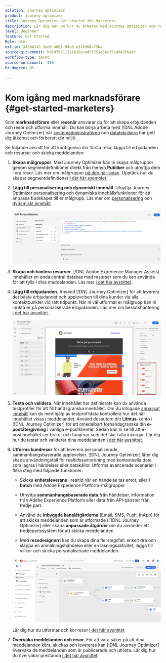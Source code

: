 ```yaml
---
solution: Journey Optimizer
product: journey optimizer
title: Journey Optimizer Get started for Marketers
description: Lär dig mer om hur du arbetar med Journey Optimizer som resande
level: Beginner
feature: Get Started
Role: User
exl-id: 34304142-3ee8-4081-94b9-e914968c75ba
source-git-commit: b960757113a1620ac4d2f251e66c35c4943f6a9d
workflow-type: tm+mt
source-wordcount: '456'
ht-degree: 0%

---
```


# Kom igång med marknadsförare {#get-started-marketers}

Som **marknadsförare** eller **resenär** ansvarar du för att skapa erbjudanden och resor och utforma innehåll. Du kan börja arbeta med [!DNL Adobe Journey Optimizer] när [systemadministratören](administrator.md) och [datateknikern](data-engineer.md) har gett dig åtkomst och förberett din miljö.

Se följande avsnitt för att konfigurera din första resa, lägga till erbjudanden och resurser och skicka meddelanden:

1. **Skapa målgrupper**. Med Journey Optimizer kan ni skapa målgrupper genom segmentdefinitioner direkt från menyn **Publiker** och utnyttja dem i era resor.  Läs mer om målgrupper [på den här sidan](../../audience/about-audiences.md). Upptäck hur du skapar segmentdefinitioner [ i det här exemplet](../../audience/creating-a-segment-definition.md).

1. **Lägg till personalisering och dynamiskt innehåll**. Utnyttja Journey Optimizer personalisering och dynamiska innehållsfunktioner för att anpassa budskapet till er målgrupp. Läs mer om [personalisering](../../personalization/personalize.md) och [dynamiskt innehåll](../../personalization/get-started-dynamic-content.md).

   ![](../assets/perso_ee2.png)

1. **Skapa och hantera resurser**. [!DNL Adobe Experience Manager Assets] innehåller en enda central databas med resurser som du kan använda för att fylla i dina meddelanden. Läs mer [i det här avsnittet](../../content-management/assets.md).

1. **Lägg till erbjudanden**. Använd [!DNL Journey Optimizer] för att leverera det bästa erbjudandet och upplevelsen till dina kunder via alla kontaktpunkter vid rätt tidpunkt. När ni väl utformat er målgrupp kan ni inrikta er på personaliserade erbjudanden. Läs mer om beslutshantering [i det här avsnittet](../../offers/get-started/starting-offer-decisioning.md).

   ![](../assets/offers-e2e-offers-displayed.png)

1. **Testa och validera**. När innehållet har definierats kan du använda testprofiler för att förhandsgranska innehållet. Om du infogade [anpassat innehåll](../../personalization/personalize.md) kan du med hjälp av testprofildata kontrollera hur det här innehållet visas i meddelandet. Använd dessutom ditt **Litmus**-konto i [!DNL Journey Optimizer] för att omedelbart förhandsgranska din **e-poståtergivning** i vanliga e-postklienter. Sedan kan ni se till att e-postinnehållet ser bra ut och fungerar som det ska i alla inkorgar. Lär dig hur du testar och validerar dina meddelanden [i det här avsnittet](../../content-management/preview-test.md).

1. **Utforma kundresor** för att leverera personaliserade, sammanhangsbaserade upplevelser. [!DNL Journey Optimizer] låter dig skapa användningsfall för realtidssamordning med kontextuella data som lagras i händelser eller datakällor. Utforma avancerade scenarier i flera steg med följande funktioner:

   * Skicka **enhetsleverans** i realtid när en händelse tas emot, eller **i batch** med Adobe Experience Platform-målgrupper.

   * Utnyttja **sammanhangsbaserade data** från händelser, information från Adobe Experience Platform eller data från API-tjänster från tredje part.

   * Använd de **inbyggda kanalåtgärderna** (Email, SMS, Push, InApp) för att skicka meddelanden som är utformade i [!DNL Journey Optimizer] eller skapa **anpassade åtgärder** om du använder ett tredjepartssystem för att skicka meddelanden.

   * Med **resedesignern** kan du skapa dina flerstegsfall: enkelt dra och släppa en anmälningshändelse eller en läsningsaktivitet, lägga till villkor och skicka personaliserade meddelanden.

   ![](../assets/journey-design.png)

   Lär dig hur du utformar och kör resor [i det här avsnittet](../../building-journeys/journey-gs.md)

1. **Övervaka meddelanden och resor**. För att vara säker på att dina meddelanden körs, skickas och levereras kan [!DNL Journey Optimizer] övervaka de meddelanden som är publicerade och utlösta. Lär dig hur du övervakar prestanda [i det här avsnittet](../../reports/global-report.md).
